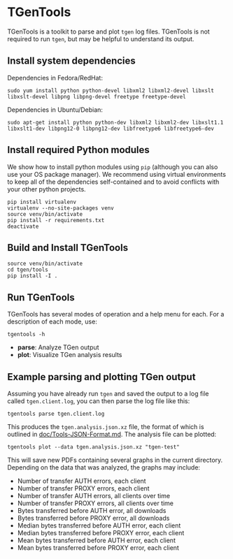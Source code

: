 # TGenTools

TGenTools is a toolkit to parse and plot `tgen` log files. TGenTools is
not required to run `tgen`, but may be helpful to understand its output.

## Install system dependencies

Dependencies in Fedora/RedHat:

    sudo yum install python python-devel libxml2 libxml2-devel libxslt libxslt-devel libpng libpng-devel freetype freetype-devel

Dependencies in Ubuntu/Debian:

    sudo apt-get install python python-dev libxml2 libxml2-dev libxslt1.1 libxslt1-dev libpng12-0 libpng12-dev libfreetype6 libfreetype6-dev

## Install required Python modules

We show how to install python modules using `pip` (although you can also
use your OS package manager). We recommend using virtual environments to
keep all of the dependencies self-contained and to avoid conflicts with
your other python projects.

    pip install virtualenv
    virtualenv --no-site-packages venv
    source venv/bin/activate
    pip install -r requirements.txt
    deactivate

## Build and Install TGenTools

    source venv/bin/activate
    cd tgen/tools
    pip install -I .

## Run TGenTools

TGenTools has several modes of operation and a help menu for each. For a
description of each mode, use:

```
tgentools -h
```

  + **parse**: Analyze TGen output
  + **plot**: Visualize TGen analysis results

## Example parsing and plotting TGen output

Assuming you have already run `tgen` and saved the output to a log file
called `tgen.client.log`, you can then parse the log file like this:

    tgentools parse tgen.client.log

This produces the `tgen.analysis.json.xz` file, the format of which is
outlined in [doc/Tools-JSON-Format.md](Tools-JSON-Format.md).
The analysis file can be plotted:

    tgentools plot --data tgen.analysis.json.xz "tgen-test"

This will save new PDFs containing several graphs in the current directory.
Depending on the data that was analyzed, the graphs may include:

- Number of transfer AUTH errors, each client
- Number of transfer PROXY errors, each client
- Number of transfer AUTH errors, all clients over time
- Number of transfer PROXY errors, all clients over time
- Bytes transferred before AUTH error, all downloads
- Bytes transferred before PROXY error, all downloads
- Median bytes transferred before AUTH error, each client
- Median bytes transferred before PROXY error, each client
- Mean bytes transferred before AUTH error, each client
- Mean bytes transferred before PROXY error, each client
